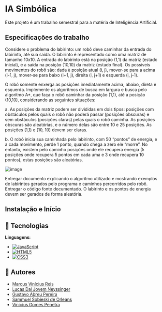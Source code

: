 # IA Simbólica
Este projeto é um trabalho semestral para a matéria de Inteligência Artificial.

## Especificações do trabalho
Considere o problema do labirinto: um robô deve caminhar da entrada do labirinto, até sua saída. O labirinto é representado como uma matriz de tamanho 10x10.
A entrada do labirinto está na posição (1,1) da matriz (estado inicial), e a saída na posição (10,10) da matriz (estado final). Os possíveis movimentos do robô são: dada à posição atual (i, j), mover-se para a acima (i-1, j), mover-se para baixo (i+1, j), direita (i, j+1) e esquerda (i, j-1).

O robô somente enxerga as posições imediatamente acima, abaixo, direta e esquerda. Implemente os algoritmos de busca em largura e busca pelo algoritmo A*, que faça o robô caminhar da posição (1,1), até a posição (10,10), considerando as seguintes situações:

a. As posições da matriz podem ser divididas em dois tipos: posições com obstáculos
pelos quais o robô não poderá passar (posições obscuras) e sem obstáculos (posições
claras) pelas quais o robô caminha. As posições obscuras são aleatórias, e o número
delas são entre 10 e 25 posições. As posições (1,1) e (10, 10) devem ser claras.

b. O robô inicia sua caminhada pelo labirinto, com 50 “pontos” de energia, e a cada
movimento, perde 1 ponto, quando chega a zero ele “morre”. No entanto, existem
pelo caminho posições onde ele recupera energia (5 posições onde recupera 5 pontos
em cada uma e 3 onde recupera 10 pontos), estas posições são aleatórias. 

![image](https://github.com/user-attachments/assets/fd5b50fa-eeca-4b34-bf89-c90f74cfc058)

Entregar documento explicando o algoritmo utilizado e mostrando exemplos de labirintos
gerados pelo programa e caminhos percorridos pelo robô. Entregar o código fonte
documentado. O labirinto e os pontos de energia devem ser gerados de forma aleatória. 


## Instalação e Início



## 🔧 Tecnologias

**Linguagens:**
  - [![JavaScript](https://img.shields.io/badge/JavaScript-F7DF1E?style=for-the-badge&logo=javascript&logoColor=black)](https://developer.mozilla.org/en-US/docs/Web/JavaScript)  
  - [![HTML5](https://img.shields.io/badge/HTML5-E34F26?style=for-the-badge&logo=html5&logoColor=white)](https://developer.mozilla.org/en-US/docs/Web/HTML)  
  - [![CSS3](https://img.shields.io/badge/CSS3-1572B6?style=for-the-badge&logo=css3&logoColor=white)](https://developer.mozilla.org/en-US/docs/Web/CSS)

## 👥 Autores

- [Marcus Vinícius Reis](https://github.com/marcusreiss3)
- [Lucas Dal Jovem Neyssinger](https://github.com/lucasdaljovem)
- [Gustavo Abreu Pereira](https://github.com/GustavoAbreuuu)
- [Sammuel Sobieski de Orleans](https://github.com/Bochica21)
- [Vinicius Gomes Penetra](https://github.com/penetraz)
